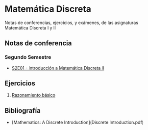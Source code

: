 # Matemática Discreta
Notas de conferencias, ejercicios, y exámenes, de las asignaturas Matemática Discreta I y II

## Notas de conferencia

### Segundo Semestre

- [S2E01 - Introducción a Matemática Discreta II](lectures/s2e01.md)

## Ejercicios

1. [Razonamiento básico](lectures/exercises/basics.md)

## Bibliografía

- [Mathematics: A Discrete Introduction](Discrete Introduction.pdf)
